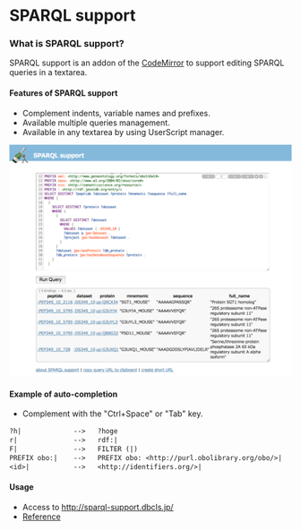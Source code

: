 # SPARQL support
### What is SPARQL support?
SPARQL support is an addon of the [CodeMirror](https://codemirror.net/) to support editing SPARQL queries in a textarea.

#### Features of SPARQL support
* Complement indents, variable names and prefixes.
* Available multiple queries management.
* Available in any textarea by using UserScript manager.

![Fig-1](https://raw.githubusercontent.com/dbcls/website/master/services/images/SPARQL_support_fig-1.png)

#### Example of auto-completion
* Complement with the "Ctrl+Space" or "Tab" key. 
```
?h|             -->   ?hoge
r|              -->   rdf:|
F|              -->   FILTER (|)
PREFIX obo:|    -->   PREFIX obo: <http://purl.obolibrary.org/obo/>|
<id>|           -->   <http://identifiers.org/>|
```

#### Usage
* Access to http://sparql-support.dbcls.jp/
* [Reference](http://sparql-support.dbcls.jp/sparql-support.html)
